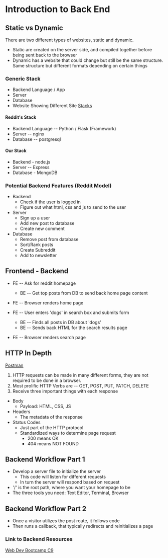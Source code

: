 # Introduction to Back End

## Static vs Dynamic
There are two different types of websites, static and dynamic.
- Static are created on the server side, and compiled together before being sent back to the browser
- Dynamic has a website that could change but still be the same structure. Same structure but different formats depending on certain things

### Generic Stack
- Backend Language / App
- Server
- Database
- Website Showing Different Site [Stacks](https://stackshare.io)

#### Reddit's Stack
- Backend Language -- Python / Flask (Framework)
- Server -- nginx
- Database -- postgresql

#### Our Stack 
- Backend - node.js
- Server -- Express
- Database - MongoDB

### Potential Backend Features (Reddit Model)
- Backend
  - Check if the user is logged in
  - Figure out what html, css and js to send to the user
- Server
  - Sign up a user
  - Add new post to database
  - Create new comment
- Database
  - Remove post from database
  - Sort/Rank posts
  - Create Subreddit
  - Add to newsletter

## Frontend - Backend
- FE -- Ask for reddit homepage
  - BE -- Get top posts from DB to send back home page content
- FE -- Browser renders home page

- FE -- User enters 'dogs' in search box and submits form
  - BE -- Finds all posts in DB about 'dogs'
  - BE -- Sends back HTML for the search results page
- FE -- Browser renders search page

## HTTP In Depth
[Postman](https://www.getpostman.com)
1. HTTP requests can be made in many different forms, they are not required to be done in a browser.
2. Most prolific HTTP Verbs are -- GET, POST, PUT, PATCH, DELETE
3. Receive three important things with each response
  - Body
    - Payload: HTML, CSS, JS
  - Headers
    - The metadata of the response
  - Status Codes
    - Just part of the HTTP protocol
    - Standardized ways to determine page request
      - 200 means OK
      - 404 means NOT FOUND

## Backend Workflow Part 1
- Develop a server file to initialize the server
  - This code will listen for different requests
  - In turn the server will respond based on request
- '/' is the root path, where you want your homepage to be
- The three tools you need: Text Editor, Terminal, Browser

## Backend Workflow Part 2
- Once a visitor utilizes the post route, it follows code
- Then runs a callback, that typically redirects and reinitializes a page

### Link to Backend Resources
[Web Dev Bootcamp C9](https://ide.c9.io/learnwithcolt/webdevbootcamp)